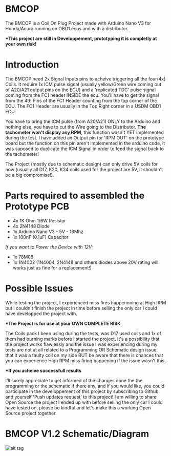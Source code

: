 # BMCOP

The BMCOP is a Coil On Plug Project made with Arduino Nano V3 for Honda/Acura running on OBD1 ecus and with a distributor.

__*This project are still in Developpement, prototyping it is completly at your own risk!__

# Introduction

The BMCOP need 2x Signal Inputs pins to acheive triggering all the four(4x) Coils. It require 1x ICM pulse signal (usually yellow/Green wire coming out of A20/A21 output pins on the ECU) and a 'replicated TDC' pulse signal coming from the FC1 header INSIDE the ecu. You'll have to get the signal from the 4th Pins of the FC1 Header counting from the top corner of the ECU. The FC1 Header are usually in the Top Right corner in a USDM OBD1 ECU.

You have to bring the ICM pulse (from A20/A21) ONLY to the Arduino and nothing else, you have to cut the Wire going to the Distributor. **The tachometer won't display any RPM**, this function wasn't YET implemented during the test. I have added an Output pin for 'RPM OUT' on the prototype board but the function on this pin aren't implemented in the arduino code, it was suposed to duplicate the ICM Signal in order to feed the signal back to the tachometer!

The Project (mostly due to schematic design) can only drive 5V coils for now (usually all D17, K20, K24 coils used for the project are 5V, it shouldn't be a big compromise!).

# Parts required to assembled the Prototype PCB

- 4x 1K Ohm 1/6W Resistor
- 4x 2N4148 Diode
- 1x Arduino Nano V3 - 5V - 16Mhz
- 1x 100nF (0.1uF) Capacitor

*If you want to Power the Device with 12V:*
- 1x 78M05
- 1x 1N4002 (1N4004, 2N4148 and others diodes above 20V rating will works just as fine for a replacement!)


# Possible Issues

While testing the project, I experienced miss fires happennning at High RPM but I couldn't finish the project in time before selling the only car I could have developped the project with.

__*The Project is for use at your OWN COMPLETE RISK__

The Coils pack I been using during the tests, was D17 used coils and 1x of them had burning marks before I started the project. It's a possibility that the project works flawlessly and the issue I was experiencing during my tests are not at all related to a Programming OR Schematic design issue, that it was a faulty coil on my side BUT be aware that there is chances that you can experience High RPM miss firing happening if the issue wasn't this.

__*If you acheive successfull results__

I'll surely appreciate to get informed of the changes done the the programming or the schematic if there any, and if you would like, you could participate in the developpement of this project by subscribing to Github and yourself 'Push updates request' to this project! I am willing to share Open Source the project I ended up with before selling the only car I could have tested on, please be kindful and let's make this a working Open Source project together.

# BMCOP V1.2 Schematic/Diagram
![alt tag](https://github.com/bouletmarc/BMCOP/blob/main/eagle_2020-12-02_09-09-23.png)


[Clic HERE to Check my others Products!]:<https://bmdevs.fwscheckout.com/>
